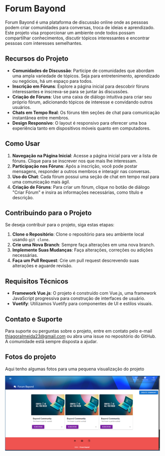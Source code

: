 # Forum Bayond

Forum Bayond é uma plataforma de discussão online onde as pessoas podem criar comunidades para conversas, troca de ideias e aprendizado. Este projeto visa proporcionar um ambiente onde todos possam compartilhar conhecimentos, discutir tópicos interessantes e encontrar pessoas com interesses semelhantes.

## Recursos do Projeto

- **Comunidades de Discussão**: Participe de comunidades que abordam uma ampla variedade de tópicos. Seja para entretenimento, aprendizado ou negócios, há um espaço para todos.
- **Inscrição em Fóruns**: Explore a página inicial para descobrir fóruns interessantes e inscreva-se para se juntar às discussões.
- **Criação de Fóruns**: Use uma caixa de diálogo intuitiva para criar seu próprio fórum, adicionando tópicos de interesse e convidando outros usuários.
- **Chats em Tempo Real**: Os fóruns têm seções de chat para comunicação instantânea entre membros.
- **Design Responsivo**: O layout é responsivo para oferecer uma boa experiência tanto em dispositivos móveis quanto em computadores.

## Como Usar

1. **Navegação na Página Inicial**: Acesse a página inicial para ver a lista de fóruns. Clique para se inscrever nos que mais lhe interessam.
2. **Participação nos Fóruns**: Após a inscrição, você pode postar mensagens, responder a outros membros e interagir nas conversas.
3. **Uso do Chat**: Cada fórum possui uma seção de chat em tempo real para uma comunicação mais ágil.
4. **Criação de Fóruns**: Para criar um fórum, clique no botão de diálogo "Criar Fórum" e insira as informações necessárias, como título e descrição.

## Contribuindo para o Projeto

Se deseja contribuir para o projeto, siga estas etapas:

1. **Clone o Repositório**: Clone o repositório para seu ambiente local usando `git clone`.
2. **Crie uma Nova Branch**: Sempre faça alterações em uma nova branch.
3. **Implemente Suas Mudanças**: Faça alterações, correções ou adições necessárias.
4. **Faça um Pull Request**: Crie um pull request descrevendo suas alterações e aguarde revisão.

## Requisitos Técnicos

- **Framework Vue.js**: O projeto é construído com Vue.js, uma framework JavaScript progressiva para construção de interfaces de usuário.
- **Vuetify**: Utilizamos Vuetify para componentes de UI e estilos visuais.

## Contato e Suporte

Para suporte ou perguntas sobre o projeto, entre em contato pelo e-mail thiagoralmeida23@gmail.com ou abra uma issue no repositório do GitHub. A comunidade está sempre disposta a ajudar.

## Fotos do projeto

Aqui tenho algumas fotos para uma pequena visualização do projeto

![Primeira Imagem](src/assets/imagem3.png)
